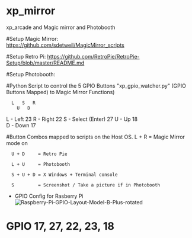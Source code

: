 # xp_mirror
xp_arcade and Magic mirror and Photobooth

#Setup Magic Mirror:  
      https://github.com/sdetweil/MagicMirror_scripts

#Setup Retro Pi:
      https://github.com/RetroPie/RetroPie-Setup/blob/master/README.md

#Setup Photobooth:
      



#Python Script to control the 5 GPIO Buttons "xp_gpio_watcher.py" 
      (GPIO Buttons Mapped) to Magic Mirror Functions)
      
      L   S   R
        U   D
        
   L - Left    23
   R - Right   22 
   S - Select (Enter)    27
   U - Up      18  
   D - Down    17
   
#Button Combos mapped to scripts on the Host OS. 
      L + R     = Magic Mirror mode on
      
      U + D     = Retro Pie
      
      L + U     = Photobooth
      
      S + U + D = X Windows + Terminal console 
      
      S         = Screenshot / Take a picture if in Photobooth
      
* GPIO Config for Rasberry Pi 
![Raspberry-Pi-GPIO-Layout-Model-B-Plus-rotated](https://user-images.githubusercontent.com/5242275/72920603-40409700-3d0f-11ea-9dfe-ce47f91459b7.png)

# GPIO 17, 27, 22, 23, 18
